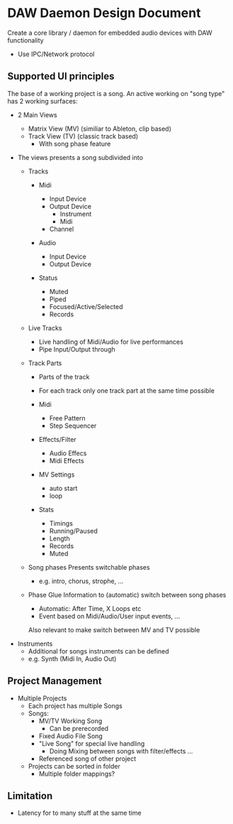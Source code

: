 
# DAW Daemon Design Document

Create a core library / daemon for embedded audio devices with DAW functionality

* Use IPC/Network protocol

## Supported UI principles

The base of a working project is a song.
An active working on "song type" has 2 working surfaces:

* 2 Main Views
	- Matrix View (MV) (similiar to Ableton, clip based)
	- Track View (TV) (classic track based)
		- With song phase feature
	
* The views presents a song subdivided into
	
	- Tracks
		- Midi
			- Input Device
			- Output Device
				- Instrument
				- Midi
			- Channel
			
		- Audio
			- Input Device
			- Output Device
			
		- Status
			- Muted
			- Piped
			- Focused/Active/Selected
			- Records
			
	
	- Live Tracks
		- Live handling of Midi/Audio for live performances
		- Pipe Input/Output through
	
	- Track Parts
		- Parts of the track
		- For each track only one track part at the same time possible
		
		- Midi
			- Free Pattern
			- Step Sequencer
	
		- Effects/Filter
			- Audio Effecs
			- Midi Effects
			
		- MV Settings
			- auto start
			- loop
			
		- Stats
			- Timings 
			- Running/Paused
			- Length
			- Records
			- Muted
			
	- Song phases 
		Presents switchable phases
		- e.g. intro, chorus, strophe, ...
		
	- Phase Glue
		Information to (automatic) switch between song phases
		- Automatic: After Time, X Loops etc
		- Event based on Midi/Audio/User input events, ...
		
		Also relevant to make switch between MV and TV possible
		
- Instruments
	- Additional for songs instruments can be defined
	- e.g. Synth (Midi In, Audio Out)
		
## Project Management
		
- Multiple Projects
	- Each project has multiple Songs
	- Songs:
		- MV/TV Working Song
			- Can be prerecorded
		- Fixed Audio File Song
		- "Live Song" for special live handling
			- Doing Mixing between songs with filter/effects ...
		- Referenced song of other project
	- Projects can be sorted in folder
		- Multiple folder mappings?
	
	
## Limitation
- Latency for to many stuff at the same time
